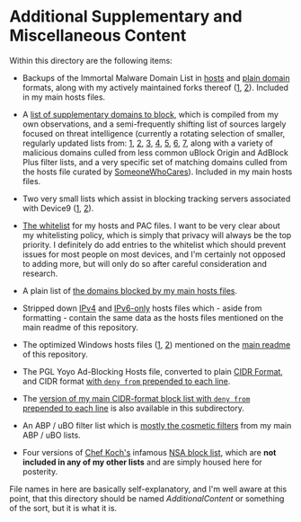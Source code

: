 # Additional Supplementary and Miscellaneous Content
Within this directory are the following items:  

- Backups of the Immortal Malware Domain List in [hosts](https://github.com/bongochong/CombinedPrivacyBlockLists/blob/master/NoFormatting/MD-Immortal_Domains-Backup-HOSTS.txt) and [plain domain](https://github.com/bongochong/CombinedPrivacyBlockLists/blob/master/NoFormatting/MD-Immortal_Domains-Backup.txt) formats, along with my actively maintained forks thereof ([1](https://github.com/bongochong/CombinedPrivacyBlockLists/blob/master/NoFormatting/MD-ID-Fork.txt), [2](https://github.com/bongochong/CombinedPrivacyBlockLists/blob/master/NoFormatting/MD-ID-H-Fork.txt)). Included in my main hosts files.  

- A [list of supplementary domains to block](https://github.com/bongochong/CombinedPrivacyBlockLists/blob/master/NoFormatting/AdditionalSupplementaryHosts.txt), which is compiled from my own observations, and a semi-frequently shifting list of sources largely focused on threat intelligence (currently a rotating selection of smaller, regularly updated lists from: [1](https://github.com/mitchellkrogza/), [2](https://github.com/davidonzo/Threat-Intel/), [3](https://github.com/stamparm/maltrail/), [4](https://github.com/DRSDavidSoft/additional-hosts/), [5](https://github.com/tiuxo/hosts/), [6](https://v.firebog.net/hosts/), [7](https://github.com/Ultimate-Hosts-Blacklist/2o7.net), along with a variety of malicious domains culled from less common uBlock Origin and AdBlock Plus filter lists, and a very specific set of matching domains culled from the hosts file curated by [SomeoneWhoCares](https://someonewhocares.org/)). Included in my main hosts files.  

- Two very small lists which assist in blocking tracking servers associated with Device9 ([1](https://github.com/bongochong/CombinedPrivacyBlockLists/blob/master/NoFormatting/Device9domains-IPv4.txt), [2](https://github.com/bongochong/CombinedPrivacyBlockLists/blob/master/NoFormatting/Device9domains-IPv6.txt)).  

- [The whitelist](https://github.com/bongochong/CombinedPrivacyBlockLists/blob/master/NoFormatting/WhitelistedDomains.txt) for my hosts and PAC files. I want to be very clear about my whitelisting policy, which is simply that privacy will always be the top priority. I definitely do add entries to the whitelist which should prevent issues for most people on most devices, and I'm certainly not opposed to adding more, but will only do so after careful consideration and research.  

- A plain list of [the domains blocked by my main hosts files](https://github.com/bongochong/CombinedPrivacyBlockLists/blob/master/NoFormatting/BlacklistedDomains.txt).  

- Stripped down [IPv4](https://github.com/bongochong/CombinedPrivacyBlockLists/blob/master/NoFormatting/hosts.final) and [IPv6-only](https://github.com/bongochong/CombinedPrivacyBlockLists/blob/master/NoFormatting/hostsIPv6.final) hosts files which - aside from formatting - contain the same data as the hosts files mentioned on the main readme of this repository.  

- The optimized Windows hosts files ([1](https://github.com/bongochong/CombinedPrivacyBlockLists/blob/master/NoFormatting/optimized-win.hosts), [2](https://github.com/bongochong/CombinedPrivacyBlockLists/blob/master/NoFormatting/optimized-win-Dual.hosts)) mentioned on the [main readme](https://github.com/bongochong/CombinedPrivacyBlockLists/blob/master/README.md) of this repository.  

- The PGL Yoyo Ad-Blocking Hosts file, converted to plain [CIDR Format](https://raw.githubusercontent.com/bongochong/CombinedPrivacyBlockLists/master/NoFormatting/pgl-yoyo-hosts.cidr), and CIDR format [with `deny from` prepended to each line](https://raw.githubusercontent.com/bongochong/CombinedPrivacyBlockLists/master/NoFormatting/pgl-yoyo-hosts-deny.cidr).

- The [version of my main CIDR-format block list with `deny from` prepended to each line](https://github.com/bongochong/CombinedPrivacyBlockLists/blob/master/NoFormatting/combined-denied.cidr) is also available in this subdirectory.  

- An ABP / uBO filter list which is [mostly the cosmetic filters](https://raw.githubusercontent.com/bongochong/CombinedPrivacyBlockLists/master/NoFormatting/cpbl-abp-cosmetic-only.txt) from my main ABP / uBO lists.

- Four versions of [Chef Koch's](https://github.com/CHEF-KOCH) infamous [NSA block list](https://github.com/bongochong/CombinedPrivacyBlockLists/tree/master/NoFormatting/Misc/NSABlockLists), which are **not included in any of my other lists** and are simply housed here for posterity.

File names in here are basically self-explanatory, and I'm well aware at this point, that this directory should be named *AdditionalContent* or something of the sort, but it is what it is.
